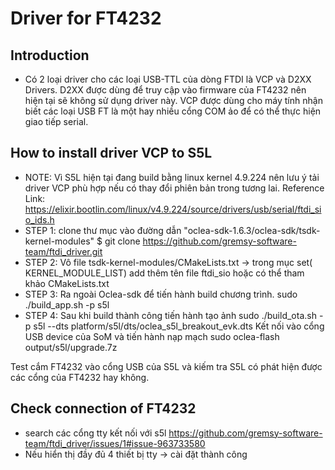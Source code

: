 # Driver for FT4232 

## Introduction 
 - Có 2 loại driver cho các loại USB-TTL của dòng FTDI là VCP và D2XX Drivers. D2XX được dùng để truy cập vào firmware của FT4232 nên hiện tại sẽ không sử dụng driver này. VCP được dùng cho máy tính nhận biết các loại USB FT là một hay nhiều cổng COM ảo để có thể thực hiện giao tiếp serial.
 
## How to install driver VCP to S5L
  - NOTE: Vì S5L hiện tại đang build bằng linux kernel 4.9.224 nên lưu ý tải driver VCP phù hợp nếu có thay đổi phiên bản trong tương lai. Reference Link: https://elixir.bootlin.com/linux/v4.9.224/source/drivers/usb/serial/ftdi_sio_ids.h 
  - STEP 1: clone thư mục vào đường dẫn "oclea-sdk-1.6.3/oclea-sdk/tsdk-kernel-modules"
  	$ git clone https://github.com/gremsy-software-team/ftdi_driver.git
  - STEP 2: Vô file tsdk-kernel-modules/CMakeLists.txt -> trong mục set( KERNEL_MODULE_LIST) add thêm tên file ftdi_sio hoặc có thể tham khảo CMakeLists.txt 
  - STEP 3: Ra ngoài Oclea-sdk để tiến hành build chương trình.
  	sudo ./build_app.sh -p s5l
  - STEP 4: Sau khi build thành công tiến hành tạo ảnh
  	sudo ./build_ota.sh -p s5l --dts platform/s5l/dts/oclea_s5l_breakout_evk.dts
  Kết nối vào cổng USB device của SoM và tiến hành nạp mạch
  	sudo oclea-flash output/s5l/upgrade.7z 
  	
  Test cắm FT4232 vào cổng USB của S5L và kiếm tra S5L có phát hiện được các cổng của FT4232 hay không.
  
## Check connection of FT4232 
 - search các cổng tty kết nối với s5l 
	https://github.com/gremsy-software-team/ftdi_driver/issues/1#issue-963733580
 - Nếu hiển thị đầy đủ 4 thiết bị tty -> cài đặt thành công
 
  
  
  
